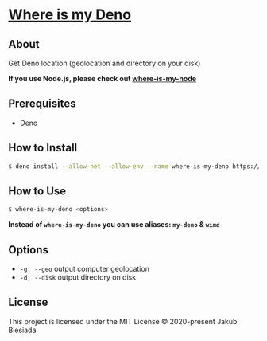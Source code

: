 # [Where is my Deno](https://github.com/awesome-cli/where-is-my-deno)

## About

Get Deno location (geolocation and directory on your disk)

**If you use Node.js, please check out [where-is-my-node](https://github.com/awesome-cli/where-is-my-node)**

## Prerequisites

- Deno

## How to Install

```sh
$ deno install --allow-net --allow-env --name where-is-my-deno https://raw.githubusercontent.com/awesome-cli/where-is-my-deno/main/mod.ts
```

## How to Use

```sh
$ where-is-my-deno <options>
```

**Instead of `where-is-my-deno` you can use aliases: `my-deno` & `wimd`**

## Options

- `-g, --geo` output computer geolocation
- `-d, --disk` output directory on disk

## License

This project is licensed under the MIT License © 2020-present Jakub Biesiada
